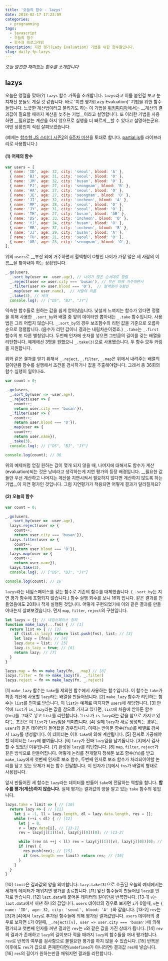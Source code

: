 ```yaml
---
title: '오늘의 함수 - lazys'
date: 2018-02-17 17:23:09
categories:
  - programming
tags:
  - javascript
  - 오늘의 함수
  - 함수형 프로그래밍
description: 지연 평가(Lazy Evaluation) 기법을 위한 함수들입니다.
slug: daily-fp-lazys
---
```

_오늘 발견한 재미있는 함수를 소개합니다_

## lazys

오늘은 명절을 맞아(?) `lazys` 함수 가족을 소개합니다. `lazys`라고 이름 붙인걸 보고 눈치채신 분들도 계실 것 같습니다. 바로 '지연 평가(Lazy Evaluation)' 기법을 위한 함수들입니다. 느긋한 계산법이라고 불리기도 하는 이 기법을 [위키피디아](https://ko.wikipedia.org/wiki/느긋한_계산법)에서는 __계산의 결과값이 필요할 때까지 계산을 늦추는 기법__이라고 설명합니다. 또 이러한 기법을 사용하면 __필요없는 계산을 하지 않으므로 실행을 더 빠르게__할 수 있다고 설명하는군요. 어떤 상황인지 직접 살펴보겠습니다.

(예제는 [함수형 JS 스터디 시즌2](https://github.com/hajoeun/functional-js-study2)의 [6주차 미션](https://github.com/hajoeun/functional-js-study2/issues/6)을 토대로 합니다. [partial.js](https://marpple.github.io/partial.js/)를 라이브러리로 사용합니다.)

#### (1) 어제의 함수

```javascript
var users = [
  { name: 'ID', age: 32, city: 'seoul', blood: 'A' },
  { name: 'BJ', age: 31, city: 'seoul', blood: 'O' },
  { name: 'JM', age: 32, city: 'busan', blood: 'O' },
  { name: 'PJ', age: 27, city: 'seongnam', blood: 'B' },
  { name: 'HA', age: 27, city: 'seoul', blood: 'O' },
  { name: 'JE', age: 27, city: 'seongnam', blood: 'O' },
  { name: 'JI', age: 32, city: 'incheon', blood: 'A' },
  { name: 'MP', age: 28, city: 'seoul', blood: 'O' },
  { name: 'JY', age: 31, city: 'seoul', blood: 'O' },
  { name: 'TH', age: 27, city: 'busan', blood: 'AB' },
  { name: 'DS', age: 33, city: 'incheon', blood: 'O' },
  { name: 'YJ', age: 24, city: 'busan', blood: 'O' },
  { name: 'MB', age: 37, city: 'incheon', blood: 'B' },
  { name: 'JJ', age: 29, city: 'busan', blood: 'A' },
  { name: 'TU', age: 21, city: 'seoul', blood: 'O' },
  { name: 'UB', age: 23, city: 'seongnam', blood: 'O' },
];
```

위의 `users`로 __부산 외에 거주하면서 혈액형이 O형인 나이가 가장 많은 세 사람의 이름__을 찾아내야 하는 상황입니다.

```javascript
_.go(users,
  _.sort_by(user => -user.age), // 나이가 많은 순서대로 정렬
  _.reject(user => user.city === 'busan'), // 부산 외에 거주하면서
  _.filter(user => user.blood === 'O'),  // 혈액형이 O형인
  _.map(user => user.name),  // 사람의 이름
  _.take(3), // 세개
  console.log); // ["DS", "BJ", "JY"]
```

익숙한 함수들로 원하는 값을 쉽게 얻어냈습니다. 낯설게 느껴지는 함수가 있다면 정렬을 위해 사용한 `_.sort_by`와 배열 중 앞의 데이터만 뽑아내는 `_.take` 함수입니다. 사용법은 그리 어렵지 않습니다. `_.sort_by`의 경우 보조함수의 리턴 값을 기준으로 오름차순으로 정렬합니다. (음수가 리턴 값이니 결과는 내림차순이겠죠.) `_.take`는 `_.first` 함수의 또 다른 별칭입니다. 두번째 인자에 숫자를 넣으면 그만큼의 길이를 갖는 배열을 리턴합니다. 예제에선 3명을 원했으니 `_.take(3)`으로 사용됐습니다. 두 함수 모두 커링을 지원합니다.

위와 같은 결과를 얻기 위해서 `_.reject`, `_.filter`, `_.map`은 위에서 내려주는 배열의 길이만큼 함수를 실행해서 조건을 검사하거나 값을 추출해야합니다. 그래서 총 36회의 함수 실행이 일어나죠.

```javascript
var count = 0;

_.go(users,
  _.sort_by(user => -user.age),
  _.reject(user => {
    count++;
    return user.city === 'busan'}),
  _.filter(user => {
    count++;
    return user.blood === 'O'}),
  _.map(user => {
    count++;
    return user.name}),
  _.take(3),
  console.log); // ["DS", "BJ", "JY"]

console.log(count); // 36
```

위의 예제처럼 얻길 원하는 값이 몇개 되지 않을 때, 나머지에 대해서도 함수가 계산(evaluation)되는 것은 낭비라고 생각하는게 지연 평가의 등장 배경입니다. __필요한 값들만 우선 계산하고 나머지는 계산을 지연시켜서 필요하지 않다면 계산하지 않도록 하는 기법__이 지연 평가인 것입니다. 그럼 지연평가가 적용되면 어떻게 결과가 달라질까요?

#### (2) 오늘의 함수
```javascript
var count = 0;

_.go(users,
  _.sort_by(user => -user.age),
  lazys.reject(user => {
    count++;
    return user.city === 'busan'}),
  lazys.filter(user => {
    count++;
    return user.blood === 'O'}),
  lazys.map(user => {
    count++;
    return user.name}),
  lazys.take(3),
  console.log); // ["DS", "BJ", "JY"]

console.log(count); // 16
```

`lazys`라는 네임스페이스를 갖는 함수로 기존의 함수를 대체했습니다. (`_.sort_by`는 지연 평가 함수에 포함되지 않습니다.) 함수 실행 회수를 보니 16회 입니다. 같은 결과를 만들었음에도 20회나 적게 실행된 것입니다. 어떻게 구현되었기에 이와 같은 결과를 만들어내는지 살펴보겠습니다. 먼저 `map`, `filter`, `reject`의 구현입니다.

```javascript
let lazys = {}; // 네임스페이스 정의
function make_lazy(...fns) { // [1]
  return list => { // [2]
    if (list.is_lazy) return list.push(fns), list; // [3]
    let lazy = [fns]; // [4]
    lazy.data = list; // [5]
    lazy.is_lazy = true; // [6]
    return lazy; // [7]
  }
}

lazys.map = fn => make_lazy(fn, _.map) // [8]
lazys.filter = fn => make_lazy(fn, _.filter)
lazys.reject = fn => make_lazy(fn, _.reject)
```

[1] `make_lazy` 함수는 `take`를 제외한 함수에서 사용하는 함수입니다. 이 함수는 `take`가 최종 계산에 사용할 `lazy`라는 배열을 만들어냅니다.
[2] `make_lazy` 함수가 리턴하는 함수는 `list`를 인자로 받습니다. 이 `list`는 예제로 따지자면 `users`에 해당합니다.
[3] 만약에 `list`가 `is_lazy`라는 값을 참으로 가지고 있다면, `list`에 처음에 받아둔 함수(`fns`)를 그대로 넣고 `list`를 리턴합니다. '`list`가 `is_lazy`라는 값을 참으로 가지고 있다'는 조건은 이 `list`가 `lazy`임을 의미합니다.
[4] 실제 `lazy`가 새로 생성되는 경우는 `users`와 같은 데이터가 들어왔을 경우입니다. 이때는 받아둔 함수(`fns`)를 배열로 감싸서 `lazy`를 생성합니다. 이 데이터는 이후 `take`에 의해 계산됩니다.
[5] 진짜로 가공해야할 데이터는 `lazy`에 붙여둡니다.
[6] `lazy`가 진짜 `lazy`임을 남겨둡니다. [3]에서 검사할 수 있었던 이유입니다.
[7] 완성된 `lazy`를 리턴합니다.
[8] `map`, `filter`, `reject`가 같은 방식으로 만들어집니다. 어떻게 논리를 전개할지 정해둔 보조 함수(`fn`)를 받고 `make_lazy`에게 첫번째 인자로 보조 함수, 두번째 인자로 보조 함수가 처리되어야할 논리를 담고 있는 모체가 되는 함수 전달합니다. 이 인자가 [1]에서 `fns`가 배열의 형태로 사용됩니다.

앞서 만들어진 세 함수는 `lazy`라는 데이터를 만들어 `take`에 전달하는 역할을 합니다. __함수를 평가(계산)하지 않습니다.__ 실제 평가는 결과값의 양을 알고 있는 `take` 함수의 몫입니다.

```javascript
lazys.take = limit => { // [10]
  return lazy => { // [11]
    let i = -1, ll = lazy.length, dl = lazy.data.length, res = [];
    while (++i < dl) { // [12]
      let j = 0,
      v = lazy.data[i], // [13-1]
      rev = lazy[j][1]([v], lazy[j][0])[0]; // [13-2]

      while (rev && ++j < ll) rev = lazy[j][1]([v], lazy[j][0])[0]; // [14]
      if (rev) {
        res.push(rev); // [15]
        if (res.length === limit) return res; // [16]
      }
    }
  }
}
```

[10] `limit`은 결과값의 양을 의미합니다. `lazy.take(3)`으로 호출된 오늘의 예제에서는 세개의 데이터가 채워지면 평가를 종료합니다.
[11] 앞선 함수들이 만들어낸 `lazy`를 인자로 받습니다.
[12] `lazt.data`에 붙어온 데이터의 길이만큼 반복합니다.
[13-1] `v`는 `lazt.data`에서 꺼낸 하나의 값입니다. `users` 데이터의 경우로 보자면 `i`가 0일때, `v`는 `{ name: 'ID', age: 32, city: 'seoul', blood: 'A' }`와 같습니다.
[13-2] `rev`는 [3]과 [4]에서 `lazy`로 추가된 함수들에 의해 평가된 결과값입니다. `users` 데이터의 경우로 보자면 `i`가 0일때, `_.reject([v], user => user.city === 'busan')`에 의해 평가되고 첫번째 인자를 꺼낸 결과인 `rev`는 `v`와 같은 값을 가진 상태가 됩니다.
[14] `rev`의 결과가 존재하고 `lazy`의 길이보다 적을 때까지 `lazy`의 함수들을 꺼내 평가합니다. `rev`로 반복의 여부를 검사함으로 불필요한 평가를 하지 않을 수 있습니다.
[15] 반복문 이후에도 `rev`가 값으로 존재한다면(`undefined`가 아니라면) 결과값 `res`에 넣습니다.
[16] `res`의 길이가 원하는만큼 채워지면 결과를 리턴합니다.
